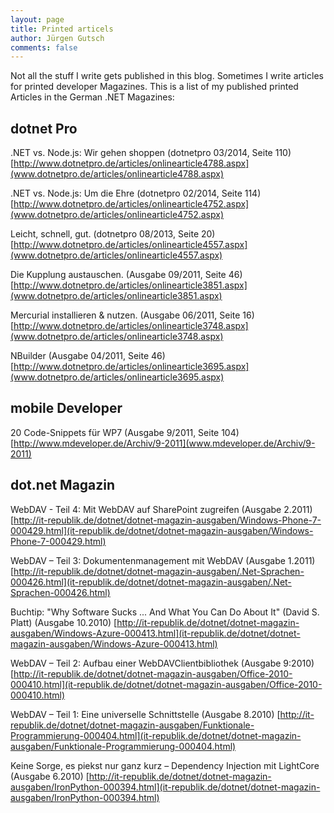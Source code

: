 ```yaml
---
layout: page
title: Printed articels
author: Jürgen Gutsch
comments: false
---
```


Not all the stuff I write gets published in this blog. Sometimes I write articles for printed developer Magazines. This is a list of my published printed Articles in the German .NET Magazines:

## dotnet Pro

.NET vs. Node.js: Wir gehen shoppen (dotnetpro 03/2014, Seite 110)
[http://www.dotnetpro.de/articles/onlinearticle4788.aspx](www.dotnetpro.de/articles/onlinearticle4788.aspx)


.NET vs. Node.js: Um die Ehre (dotnetpro 02/2014, Seite 114)<br/>
[http://www.dotnetpro.de/articles/onlinearticle4752.aspx](www.dotnetpro.de/articles/onlinearticle4752.aspx)


Leicht, schnell, gut. (dotnetpro 08/2013, Seite 20)
[http://www.dotnetpro.de/articles/onlinearticle4557.aspx](www.dotnetpro.de/articles/onlinearticle4557.aspx)


Die Kupplung austauschen. (Ausgabe 09/2011, Seite 46)
[http://www.dotnetpro.de/articles/onlinearticle3851.aspx](www.dotnetpro.de/articles/onlinearticle3851.aspx)


Mercurial installieren & nutzen. (Ausgabe 06/2011, Seite 16)
[http://www.dotnetpro.de/articles/onlinearticle3748.aspx](www.dotnetpro.de/articles/onlinearticle3748.aspx)


NBuilder (Ausgabe 04/2011, Seite 46)
[http://www.dotnetpro.de/articles/onlinearticle3695.aspx](www.dotnetpro.de/articles/onlinearticle3695.aspx)

## mobile Developer

20 Code-Snippets für WP7 (Ausgabe 9/2011, Seite 104)
[http://www.mdeveloper.de/Archiv/9-2011](www.mdeveloper.de/Archiv/9-2011)

## dot.net Magazin

WebDAV - Teil 4: Mit WebDAV auf SharePoint zugreifen (Ausgabe 2.2011)
[http://it-republik.de/dotnet/dotnet-magazin-ausgaben/Windows-Phone-7-000429.html](it-republik.de/dotnet/dotnet-magazin-ausgaben/Windows-Phone-7-000429.html)


WebDAV – Teil 3: Dokumentenmanagement mit WebDAV (Ausgabe 1.2011)
[http://it-republik.de/dotnet/dotnet-magazin-ausgaben/.Net-Sprachen-000426.html](it-republik.de/dotnet/dotnet-magazin-ausgaben/.Net-Sprachen-000426.html)


Buchtip: "Why Software Sucks ... And What You Can Do About It" (David S. Platt) (Ausgabe 10.2010)
[http://it-republik.de/dotnet/dotnet-magazin-ausgaben/Windows-Azure-000413.html](it-republik.de/dotnet/dotnet-magazin-ausgaben/Windows-Azure-000413.html)


WebDAV – Teil 2: Aufbau einer WebDAVClientbibliothek (Ausgabe 9:2010)
[http://it-republik.de/dotnet/dotnet-magazin-ausgaben/Office-2010-000410.html](it-republik.de/dotnet/dotnet-magazin-ausgaben/Office-2010-000410.html)


WebDAV – Teil 1: Eine universelle Schnittstelle (Ausgabe 8.2010)
[http://it-republik.de/dotnet/dotnet-magazin-ausgaben/Funktionale-Programmierung-000404.html](it-republik.de/dotnet/dotnet-magazin-ausgaben/Funktionale-Programmierung-000404.html)


Keine Sorge, es piekst nur ganz kurz – Dependency Injection mit LightCore (Ausgabe 6.2010)
[http://it-republik.de/dotnet/dotnet-magazin-ausgaben/IronPython-000394.html](it-republik.de/dotnet/dotnet-magazin-ausgaben/IronPython-000394.html)